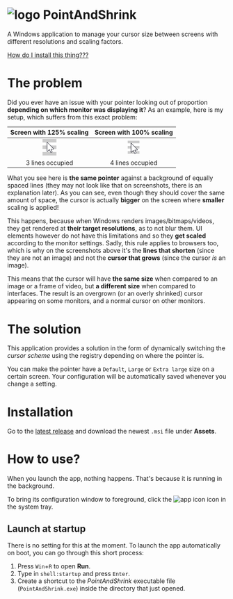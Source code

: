 # ![logo](https://raw.githubusercontent.com/bartekmuzyk/PointAndShrink/master/PointAndShrink/Resources/appicon.ico) PointAndShrink
A Windows application to manage your cursor size between screens with different resolutions and scaling factors.

[How do I install this thing???](#install)

# The problem
Did you ever have an issue with your pointer looking out of proportion **depending on which monitor was displaying it**? As an example, here is my setup, which suffers from this exact problem:

|Screen with 125% scaling|Screen with 100% scaling|
|:----------------------:|:----------------------:|
|![](https://raw.githubusercontent.com/bartekmuzyk/PointAndShrink/master/PointAndShrink/screenshots/cursor125.png)|![](https://raw.githubusercontent.com/bartekmuzyk/PointAndShrink/master/PointAndShrink/screenshots/cursor100.png)|
|3 lines occupied|4 lines occupied|

What you see here is **the same pointer** against a background of equally spaced lines (they may not look like that on screenshots, there is an explanation later). As you can see, even though they should cover the same amount of space, the cursor is actually **bigger** on the screen where **smaller** scaling is applied!

This happens, because when Windows renders images/bitmaps/videos, they get rendered at **their target resolutions**, as to not blur them. UI elements however do not have this limitations and so they **get scaled** according to the monitor settings. Sadly, this rule applies to browsers too, which is why on the screenshots above it's the **lines that shorten** (since they are not an image) and not the **cursor that grows** (since the cursor *is* an image).

This means that the cursor will have **the same size** when compared to an image or a frame of video, but **a different size** when compared to interfaces. The result is an overgrown (or an overly shrinked) cursor appearing on some monitors, and a normal cursor on other monitors.

# The solution
This application provides a solution in the form of dynamically switching the *cursor scheme* using the registry depending on where the pointer is.

You can make the pointer have a `Default`, `Large` or `Extra large` size on a certain screen. Your configuration will be automatically saved whenever you change a setting.

# <a id="install"></a>Installation
Go to the [latest release](https://github.com/bartekmuzyk/PointAndShrink/releases/latest) and download the newest `.msi` file under **Assets**.

# How to use?
When you launch the app, nothing happens. That's because it is running in the background.

To bring its configuration window to foreground, click the <img src="https://raw.githubusercontent.com/bartekmuzyk/PointAndShrink/master/PointAndShrink/Resources/appicon.ico" width=16 alt="app icon" /> icon in the system tray.

## Launch at startup
There is no setting for this at the moment. To launch the app automatically on boot, you can go through this short process:
1. Press `Win`+`R` to open **Run**.
1. Type in `shell:startup` and press `Enter`.
1. Create a shortcut to the *PointAndShrink* executable file (`PointAndShrink.exe`) inside the directory that just opened.